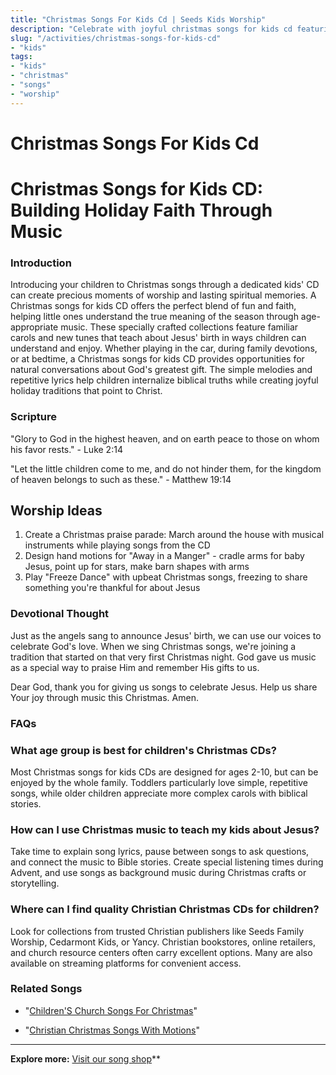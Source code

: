 ```yaml
---
title: "Christmas Songs For Kids Cd | Seeds Kids Worship"
description: "Celebrate with joyful christmas songs for kids cd featuring biblical Christmas themes. Holiday worship music for children and families."
slug: "/activities/christmas-songs-for-kids-cd"
- "kids"
tags:
- "kids"
- "christmas"
- "songs"
- "worship"
---
```


# Christmas Songs For Kids Cd

# Christmas Songs for Kids CD: Building Holiday Faith Through Music

### Introduction
Introducing your children to Christmas songs through a dedicated kids' CD can create precious moments of worship and lasting spiritual memories. A Christmas songs for kids CD offers the perfect blend of fun and faith, helping little ones understand the true meaning of the season through age-appropriate music. These specially crafted collections feature familiar carols and new tunes that teach about Jesus' birth in ways children can understand and enjoy. Whether playing in the car, during family devotions, or at bedtime, a Christmas songs for kids CD provides opportunities for natural conversations about God's greatest gift. The simple melodies and repetitive lyrics help children internalize biblical truths while creating joyful holiday traditions that point to Christ.

### Scripture
"Glory to God in the highest heaven, and on earth peace to those on whom his favor rests." - Luke 2:14

"Let the little children come to me, and do not hinder them, for the kingdom of heaven belongs to such as these." - Matthew 19:14

## Worship Ideas
1. Create a Christmas praise parade: March around the house with musical instruments while playing songs from the CD
2. Design hand motions for "Away in a Manger" - cradle arms for baby Jesus, point up for stars, make barn shapes with arms
3. Play "Freeze Dance" with upbeat Christmas songs, freezing to share something you're thankful for about Jesus

### Devotional Thought
Just as the angels sang to announce Jesus' birth, we can use our voices to celebrate God's love. When we sing Christmas songs, we're joining a tradition that started on that very first Christmas night. God gave us music as a special way to praise Him and remember His gifts to us.

Dear God, thank you for giving us songs to celebrate Jesus. Help us share Your joy through music this Christmas. Amen.

### FAQs

### What age group is best for children's Christmas CDs?
Most Christmas songs for kids CDs are designed for ages 2-10, but can be enjoyed by the whole family. Toddlers particularly love simple, repetitive songs, while older children appreciate more complex carols with biblical stories.

### How can I use Christmas music to teach my kids about Jesus?
Take time to explain song lyrics, pause between songs to ask questions, and connect the music to Bible stories. Create special listening times during Advent, and use songs as background music during Christmas crafts or storytelling.

### Where can I find quality Christian Christmas CDs for children?
Look for collections from trusted Christian publishers like Seeds Family Worship, Cedarmont Kids, or Yancy. Christian bookstores, online retailers, and church resource centers often carry excellent options. Many are also available on streaming platforms for convenient access.

### Related Songs

- "[Children'S Church Songs For Christmas](/activities/children-s-church-songs-for-christmas/)"

- "[Christian Christmas Songs With Motions](/activities/christian-christmas-songs-with-motions/)"

---

**Explore more:** [Visit our song shop](https://seedskidsworship.com/shop)**

<!-- Schema Markup -->
<script type="application/ld+json">
{
  "@context": "https://schema.org",
  "@type": "MusicRecording",
  "name": "Christmas Songs For Kids Cd",
  "byArtist": {
    "@type": "MusicGroup",
    "name": "Seeds Kids Worship"
  },
  "isFamilyFriendly": true,
  "url": "https://seedskidsworship.com/activities/christmas-songs-for-kids-cd/"
}
</script>